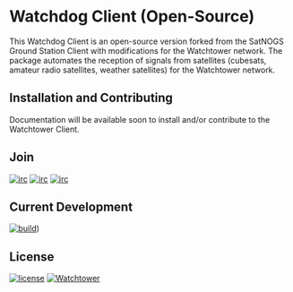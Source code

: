 # Watchdog Client (Open-Source)

This Watchdog Client is an open-source version forked from the SatNOGS Ground Station Client with modifications for the Watchtower network.
The package automates the reception of signals from satellites (cubesats, amateur radio satellites, weather satellites) for the Watchtower network.


## Installation and Contributing

Documentation will be available soon to install and/or contribute to the Watchtower Client.


## Join

[![irc](soon)](https://#/)
[![irc](soon)](https://#/)
[![irc](soon)](https://#/)


## Current Development

[![build]()](https://github.com/watchtowerlabs/wd-os-client))


## License

[![license](https://img.shields.io/badge/license-AGPL%203.0-6672D8.svg)](LICENSE)
[![Watchtower]()](https://watchtower.world/)
